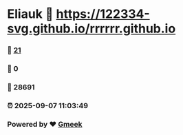 # Eliauk :link: https://122334-svg.github.io/rrrrrr.github.io 
### :page_facing_up: [21](https://122334-svg.github.io/rrrrrr.github.io/tag.html) 
### :speech_balloon: 0 
### :hibiscus: 28691 
### :alarm_clock: 2025-09-07 11:03:49 
### Powered by :heart: [Gmeek](https://github.com/Meekdai/Gmeek)
